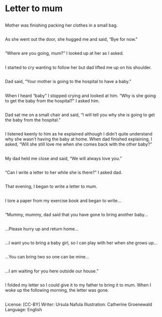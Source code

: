 # Letter to mum

##
Mother was finishing packing
her clothes in a small bag.

##
As she went out the door, she
hugged me and said, “Bye for
now.”

##
“Where are you going, mum?” I
looked up at her as I asked.

##
I started to cry wanting to
follow her but dad lifted me up
on his shoulder.

##
Dad said, “Your mother is going
to the hospital to have a baby.”

##
When I heard “baby” I stopped
crying and looked at him.
“Why is she going to get the
baby from the hospital?” I
asked him.

##
Dad sat me on a small chair and
said, “I will tell you why she is
going to get the baby from the
hospital.”

##
I listened keenly to him as he explained although I didn't
quite understand why she wasn't having the baby at home.
When dad finished explaining, I asked, “Will she still love
me when she comes back with the other baby?”

##
My dad held me close and said,
“We will always love you.”

##
“Can I write a letter to her while
she is there?” I asked dad.

##
That evening, I began to write a
letter to mum.

##
I tore a paper from my exercise
book and began to write…

##
“Mummy, mummy, dad said
that you have gone to bring
another baby…

##
…Please hurry up and return
home…

##
…I want you to bring a baby
girl, so I can play with her when
she grows up…

##
…You can bring two so one can
be mine…

##
…I am waiting for you here
outside our house.”

##
I folded my letter so I could give
it to my father to bring it to
mum.
When I woke up the following
morning, the letter was gone.

##
License: [CC-BY]
Writer: Ursula Nafula
Illustration: Catherine Groenewald
Language: English

